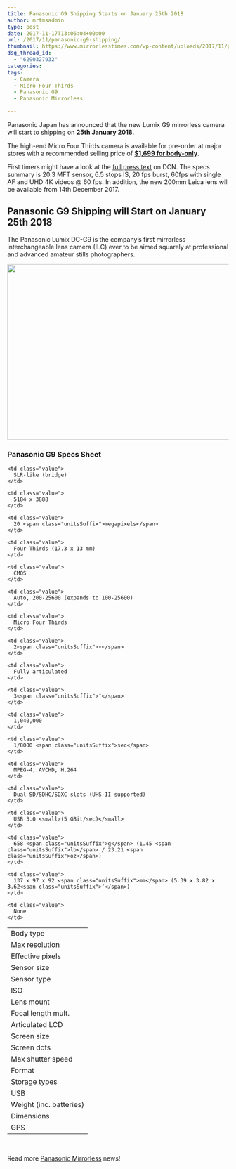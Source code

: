 ```yaml
---
title: Panasonic G9 Shipping Starts on January 25th 2018
author: mrtmsadmin
type: post
date: 2017-11-17T13:06:04+00:00
url: /2017/11/panasonic-g9-shipping/
thumbnail: https://www.mirrorlesstimes.com/wp-content/uploads/2017/11/panasonic-G9-shipping.jpg
dsq_thread_id:
  - "6290327932"
categories:
tags:
  - Camera
  - Micro Four Thirds
  - Panasonic G9
  - Panasonic Mirrorless

---
```

Panasonic Japan has announced that the new Lumix G9 mirrorless camera will start to shipping on **25th January 2018**.

The high-end Micro Four Thirds camera is available for pre-order at major stores with a recommended selling price of <a href="https://aax-us-east.amazon-adsystem.com/x/c/QqPLZXR1fp9IzfJUlnx1jrwAAAFfygxkUQEAAAFKAUSyqgc/https://assoc-redirect.amazon.com/g/r/http://www.amazon.com/Panasonic-Mirrorless-Megapixels-High-Resolution-DC-G9KBODY/dp/B0774KTV1X/ref=as_at/?imprToken=vAoPZNOWoatdgwBjoF.GYg&slotNum=1&ie=UTF8&qid=1510133550&sr=8-1&keywords=Panasonic+G9&linkCode=sl1&tag=daicamnew-20&linkId=2df50268020a01388ffd56b5172b1a87" target="_blank" rel="noopener"><strong>$1,699 for body-only</strong></a>.

First timers might have a look at the [full press text][1] on DCN. The specs summary is 20.3 MFT sensor, 6.5 stops IS, 20 fps burst, 60fps with single AF and UHD 4K videos @ 60 fps. In addition, the new 200mm Leica lens will be available from 14th December 2017.<!--more-->

## Panasonic G9 Shipping will Start on January 25th 2018

The Panasonic Lumix DC-G9 is the company&#8217;s first mirrorless interchangeable lens camera (ILC) ever to be aimed squarely at professional and advanced amateur stills photographers.

[<img class="aligncenter size-full wp-image-1425" src="https://i1.wp.com/www.mirrorlesstimes.com/wp-content/uploads/2017/11/panasonic-G9-shipping.jpg?resize=600%2C400&#038;ssl=1" alt="" width="600" height="400" srcset="https://i1.wp.com/www.mirrorlesstimes.com/wp-content/uploads/2017/11/panasonic-G9-shipping.jpg?w=900&ssl=1 900w, https://i1.wp.com/www.mirrorlesstimes.com/wp-content/uploads/2017/11/panasonic-G9-shipping.jpg?resize=450%2C300&ssl=1 450w, https://i1.wp.com/www.mirrorlesstimes.com/wp-content/uploads/2017/11/panasonic-G9-shipping.jpg?resize=768%2C512&ssl=1 768w" sizes="(max-width: 600px) 100vw, 600px" data-recalc-dims="1" />][2]

### Panasonic G9 Specs Sheet

<table  class=" table table-hover" border="0" cellspacing="0" cellpadding="0">
  <tr>
    <td class="label">
      Body type
    </td>
    
    <td class="value">
      SLR-like (bridge)
    </td>
  </tr>
  
  <tr>
    <td class="label">
      Max resolution
    </td>
    
    <td class="value">
      5184 x 3888
    </td>
  </tr>
  
  <tr>
    <td class="label">
      Effective pixels
    </td>
    
    <td class="value">
      20 <span class="unitsSuffix">megapixels</span>
    </td>
  </tr>
  
  <tr>
    <td class="label">
      Sensor size
    </td>
    
    <td class="value">
      Four Thirds (17.3 x 13 mm)
    </td>
  </tr>
  
  <tr>
    <td class="label">
      Sensor type
    </td>
    
    <td class="value">
      CMOS
    </td>
  </tr>
  
  <tr>
    <td class="label">
      ISO
    </td>
    
    <td class="value">
      Auto, 200-25600 (expands to 100-25600)
    </td>
  </tr>
  
  <tr>
    <td class="label">
      Lens mount
    </td>
    
    <td class="value">
      Micro Four Thirds
    </td>
  </tr>
  
  <tr>
    <td class="label">
      Focal length mult.
    </td>
    
    <td class="value">
      2<span class="unitsSuffix">×</span>
    </td>
  </tr>
  
  <tr>
    <td class="label">
      Articulated LCD
    </td>
    
    <td class="value">
      Fully articulated
    </td>
  </tr>
  
  <tr>
    <td class="label">
      Screen size
    </td>
    
    <td class="value">
      3<span class="unitsSuffix">″</span>
    </td>
  </tr>
  
  <tr>
    <td class="label">
      Screen dots
    </td>
    
    <td class="value">
      1,040,000
    </td>
  </tr>
  
  <tr>
    <td class="label">
      Max shutter speed
    </td>
    
    <td class="value">
      1/8000 <span class="unitsSuffix">sec</span>
    </td>
  </tr>
  
  <tr>
    <td class="label">
      Format
    </td>
    
    <td class="value">
      MPEG-4, AVCHD, H.264
    </td>
  </tr>
  
  <tr>
    <td class="label">
      Storage types
    </td>
    
    <td class="value">
      Dual SD/SDHC/SDXC slots (UHS-II supported)
    </td>
  </tr>
  
  <tr>
    <td class="label">
      USB
    </td>
    
    <td class="value">
      USB 3.0 <small>(5 GBit/sec)</small>
    </td>
  </tr>
  
  <tr>
    <td class="label">
      Weight (inc. batteries)
    </td>
    
    <td class="value">
      658 <span class="unitsSuffix">g</span> (1.45 <span class="unitsSuffix">lb</span> / 23.21 <span class="unitsSuffix">oz</span>)
    </td>
  </tr>
  
  <tr>
    <td class="label">
      Dimensions
    </td>
    
    <td class="value">
      137 x 97 x 92 <span class="unitsSuffix">mm</span> (5.39 x 3.82 x 3.62<span class="unitsSuffix">″</span>)
    </td>
  </tr>
  
  <tr>
    <td class="label">
      GPS
    </td>
    
    <td class="value">
      None
    </td>
  </tr>
</table>

&nbsp;

Read more [Panasonic Mirrorless][3] news!

 [1]: https://www.dailycameranews.com/2017/11/panasonic-g9/
 [2]: https://i1.wp.com/www.mirrorlesstimes.com/wp-content/uploads/2017/11/panasonic-G9-shipping.jpg?ssl=1
 [3]: https://www.mirrorlesstimes.com/tags/panasonic-mirrorless